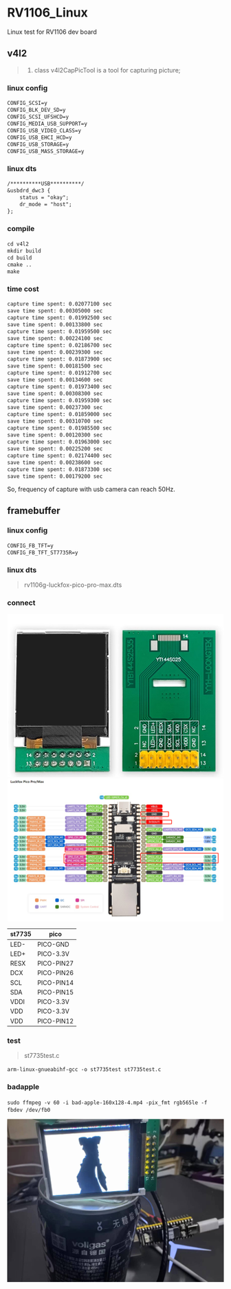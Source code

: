 # RV1106_Linux
Linux test for RV1106 dev board

## v4l2
> 1. class v4l2CapPicTool is a tool for capturing picture;

### linux config
```
CONFIG_SCSI=y
CONFIG_BLK_DEV_SD=y
CONFIG_SCSI_UFSHCD=y
CONFIG_MEDIA_USB_SUPPORT=y
CONFIG_USB_VIDEO_CLASS=y
CONFIG_USB_EHCI_HCD=y
CONFIG_USB_STORAGE=y
CONFIG_USB_MASS_STORAGE=y
```

### linux dts
```
/**********USB**********/
&usbdrd_dwc3 {
	status = "okay";
	dr_mode = "host";
};
```

### compile
```
cd v4l2
mkdir build
cd build
cmake ..
make
```

### time cost 
```
capture time spent: 0.02077100 sec
save time spent: 0.00305000 sec
capture time spent: 0.01992500 sec
save time spent: 0.00133800 sec
capture time spent: 0.01959500 sec
save time spent: 0.00224100 sec
capture time spent: 0.02186700 sec
save time spent: 0.00239300 sec
capture time spent: 0.01873900 sec
save time spent: 0.00181500 sec
capture time spent: 0.01912700 sec
save time spent: 0.00134600 sec
capture time spent: 0.01973400 sec
save time spent: 0.00308300 sec
capture time spent: 0.01959300 sec
save time spent: 0.00237300 sec
capture time spent: 0.01859000 sec
save time spent: 0.00310700 sec
capture time spent: 0.01985500 sec
save time spent: 0.00120300 sec
capture time spent: 0.01963000 sec
save time spent: 0.00225200 sec
capture time spent: 0.02174400 sec
save time spent: 0.00238600 sec
capture time spent: 0.01873300 sec
save time spent: 0.00179200 sec
```
So, frequency of capture with usb camera can reach 50Hz.

## framebuffer

### linux config
```
CONFIG_FB_TFT=y
CONFIG_FB_TFT_ST7735R=y
```

### linux dts
> rv1106g-luckfox-pico-pro-max.dts

### connect
![](doc/framebuffer-st7735-pin.jpg)
![](doc/framebuffer-pico-pin.jpg)

| st7735 | pico |
|-------|-------|
| LED- | PICO-GND |
| LED+ | PICO-3.3V |
| RESX | PICO-PIN27 |
| DCX | PICO-PIN26 |
| SCL | PICO-PIN14 |
| SDA | PICO-PIN15 |
| VDDI | PICO-3.3V |
| VDD | PICO-3.3V |
| VDD | PICO-PIN12 |

### test
> st7735test.c

`arm-linux-gnueabihf-gcc -o st7735test st7735test.c`

### badapple

`sudo ffmpeg -v 60 -i bad-apple-160x128-4.mp4 -pix_fmt rgb565le -f fbdev /dev/fb0`

![](doc/framebuffer-badapple.jpg)